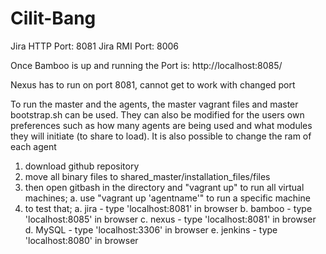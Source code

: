 # Cilit-Bang

Jira HTTP Port: 8081
Jira RMI Port: 8006

Once Bamboo is up and running the Port is: http://localhost:8085/

Nexus has to run on port 8081, cannot get to work with changed port

To run the master and the agents, the master vagrant files and master bootstrap.sh can be used. They can also be modified for the users own preferences such as how many agents are being used and what modules they will initiate (to share to load). It is also possible to change the ram of each agent

1.	download github repository 
2.	move all binary files to shared_master/installation_files/files
3.	then open gitbash in the directory and "vagrant up" to run all virtual machines;
  a.	use "vagrant up 'agentname'" to run a specific machine
4.	to test that;
  a.	jira - type 'localhost:8081' in browser
  b.	bamboo - type 'localhost:8085' in browser
  c.	nexus - type 'localhost:8081' in browser
  d.	MySQL - type 'localhost:3306' in browser
  e.	jenkins - type 'localhost:8080' in browser
